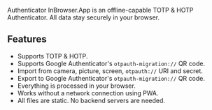 Authenticator InBrowser.App is an offline-capable TOTP & HOTP Authenticator. All data stay securely in your browser.

## Features

* Supports TOTP & HOTP.
* Supports Google Authenticator's `otpauth-migration://` QR code.
* Import from camera, picture, screen, `otpauth://` URI and secret.
* Export to Google Authenticator's `otpauth-migration://` QR code.
* Everything is processed in your browser.
* Works without a network connection using PWA.
* All files are static. No backend servers are needed.
